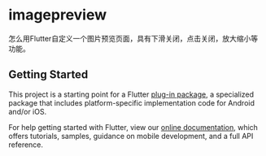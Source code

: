 # imagepreview

怎么用Flutter自定义一个图片预览页面，具有下滑关闭，点击关闭，放大缩小等功能。



## Getting Started

This project is a starting point for a Flutter
[plug-in package](https://flutter.dev/developing-packages/),
a specialized package that includes platform-specific implementation code for
Android and/or iOS.

For help getting started with Flutter, view our 
[online documentation](https://flutter.dev/docs), which offers tutorials, 
samples, guidance on mobile development, and a full API reference.
